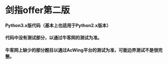 # 剑指offer第二版 
#### Python3.x版代码（基本上也适用于Python2.x版本）
#### 代码中没有测试部分，以通过牛客网的测试为准。
#### 牛客网上缺少的部分题目以通过AcWing平台的测试为准，可能边界测试不是很完整。
